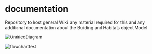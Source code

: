 # documentation
Repository to host general Wiki, any material required for this and any additional documentation about the Building and Habitats object Model



![UntitledDiagram](https://burohappoldengineering.github.io/documentation-page/UntitledDiagram.drawio.svg)


![flowcharttest](https://burohappoldengineering.github.io/documentation-page/flowcharttest.drawio)

